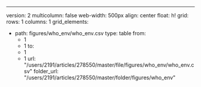 ---
version: 2
multicolumn: false
web-width: 500px
align: center
float: h!
grid:
  rows: 1
  columns: 1
  grid_elements:
  - path: figures/who_env/who_env.csv
    type: table
    from:
    - 1
    - 1
    to:
    - 1
    - 1
    url: "/users/2191/articles/278550/master/file/figures/who_env/who_env.csv"
    folder_url: "/users/2191/articles/278550/master/folder/figures/who_env"